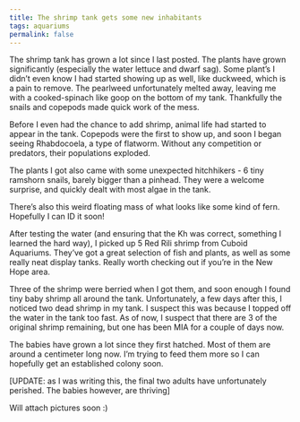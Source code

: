 ```yaml
---
title: The shrimp tank gets some new inhabitants
tags: aquariums
permalink: false
---
```


The shrimp tank has grown a lot since I last posted. The plants have grown significantly (especially the water lettuce and dwarf sag).  Some plant’s I didn’t even know I had started showing up as well, like duckweed, which is a pain to remove. The pearlweed unfortunately melted away, leaving me with a cooked-spinach like goop on the bottom of my tank. Thankfully the snails and copepods made quick work of the mess.

Before I even had the chance to add shrimp, animal life had started to appear in the tank. Copepods were the first to show up, and soon I began seeing Rhabdocoela, a type of flatworm.  Without any competition or predators, their populations exploded.  

The plants I got also came with some unexpected hitchhikers - 6 tiny ramshorn snails, barely bigger than a pinhead. They were a welcome surprise, and quickly dealt with most algae in the tank.

There’s also this weird floating mass of what looks like some kind of fern. Hopefully I can ID it soon! 

After testing the water (and ensuring that the Kh was correct, something I learned the hard way), I picked up 5 Red Rili shrimp from Cuboid Aquariums. They’ve got a great selection of fish and plants, as well as some really neat display tanks. Really worth checking out if you’re in the New Hope area.

Three of the shrimp were berried when I got them, and soon enough I found tiny baby shrimp all around the tank. Unfortunately, a few days after this, I noticed two dead shrimp in my tank. I suspect this was because I topped off the water in the tank too fast. As of now, I suspect that there are 3 of the original shrimp remaining, but one has been MIA for a couple of days now.

The babies have grown a lot since they first hatched. Most of them are around a centimeter long now. I’m trying to feed them more so I can hopefully get an established colony soon.

[UPDATE: as I was writing this, the final two adults have unfortunately perished. The babies however, are thriving]

Will attach pictures soon :)
